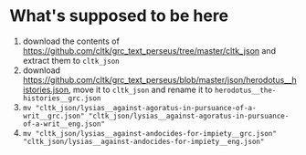 # What's supposed to be here 
1. download the contents of https://github.com/cltk/grc_text_perseus/tree/master/cltk_json and extract them to `cltk_json`
2. download https://github.com/cltk/grc_text_perseus/blob/master/json/herodotus__histories.json, move it to `cltk_json` and rename it to `herodotus__the-histories__grc.json`
3. `mv "cltk_json/lysias__against-agoratus-in-pursuance-of-a-writ__grc.json" "cltk_json/lysias__against-agoratus-in-pursuance-of-a-writ__eng.json"`
4. `mv "cltk_json/lysias__against-andocides-for-impiety__grc.json" "cltk_json/lysias__against-andocides-for-impiety__eng.json"`